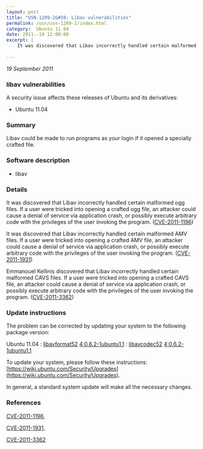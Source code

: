 ```yaml
---
layout: post
title: "USN-1209-2&#58; Libav vulnerabilities"
permalink: /usn/usn-1209-2/index.html
category:  Ubuntu 11.04
date: 2011--19 12:00:00
excerpt: |
    It was discovered that Libav incorrectly handled certain malformed ogg files. If a user were tricked into opening a crafted ogg file, an attacker could cause a denial of service via application crash, or possibly execute arbitrary code with the privileges of the user invoking the program. ([CVE-2011-1196](http://people.ubuntu.com/~ubuntu-security/cve/CVE-2011-1196))
    
--- 
```

 
 

*19 September 2011*

### libav vulnerabilities

A security issue affects these releases of Ubuntu and its derivatives:

* Ubuntu 11.04

### Summary

Libav could be made to run programs as your login if it opened a specially crafted file.

### Software description

* libav 

### Details

It was discovered that Libav incorrectly handled certain malformed ogg files. If a user were tricked into opening a crafted ogg file, an attacker could cause a denial of service via application crash, or possibly execute arbitrary code with the privileges of the user invoking the program. ([CVE-2011-1196](http://people.ubuntu.com/~ubuntu-security/cve/CVE-2011-1196))

It was discovered that Libav incorrectly handled certain malformed AMV files. If a user were tricked into opening a crafted AMV file, an attacker could cause a denial of service via application crash, or possibly execute arbitrary code with the privileges of the user invoking the program. ([CVE-2011-1931](http://people.ubuntu.com/~ubuntu-security/cve/CVE-2011-1931))

Emmanouel Kellinis discovered that Libav incorrectly handled certain malformed CAVS files. If a user were tricked into opening a crafted CAVS file, an attacker could cause a denial of service via application crash, or possibly execute arbitrary code with the privileges of the user invoking the program. ([CVE-2011-3362](http://people.ubuntu.com/~ubuntu-security/cve/CVE-2011-3362)) 

### Update instructions

The problem can be corrected by updating your system to the following package version:

Ubuntu 11.04
 : [libavformat52](https://launchpad.net/ubuntu/+source/libav) <span> [4:0.6.2-1ubuntu1.1](https://launchpad.net/ubuntu/+source/libav/4:0.6.2-1ubuntu1.1) </span> 
 : [libavcodec52](https://launchpad.net/ubuntu/+source/libav) <span> [4:0.6.2-1ubuntu1.1](https://launchpad.net/ubuntu/+source/libav/4:0.6.2-1ubuntu1.1) </span> 

To update your system, please follow these instructions: [https://wiki.ubuntu.com/Security/Upgrades](https://wiki.ubuntu.com/Security/Upgrades).

In general, a standard system update will make all the necessary changes. 

### References

 
 [CVE-2011-1196](http://people.ubuntu.com/~ubuntu-security/cve/CVE-2011-1196), 

 [CVE-2011-1931](http://people.ubuntu.com/~ubuntu-security/cve/CVE-2011-1931), 

 [CVE-2011-3362](http://people.ubuntu.com/~ubuntu-security/cve/CVE-2011-3362)
 

